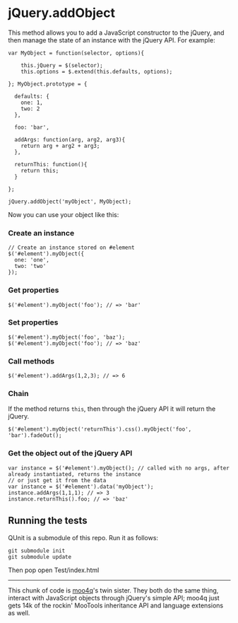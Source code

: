 jQuery.addObject
================

This method allows you to add a JavaScript constructor to the jQuery, and then manage the state of an instance with the jQuery API.  For example:

    var MyObject = function(selector, options){

    	this.jQuery = $(selector);
    	this.options = $.extend(this.defaults, options);

    }; MyObject.prototype = {

      defaults: {
        one: 1,
        two: 2
      },

      foo: 'bar',

      addArgs: function(arg, arg2, arg3){
        return arg + arg2 + arg3;
      },

      returnThis: function(){
        return this;
      }

    };
    
    jQuery.addObject('myObject', MyObject);

Now you can use your object like this:

### Create an instance

    // Create an instance stored on #element
    $('#element').myObject({
      one: 'one',
      two: 'two'
    });

### Get properties

    $('#element').myObject('foo'); // => 'bar'

### Set properties

    $('#element').myObject('foo', 'baz');
    $('#element').myObject('foo'); // => 'baz'

### Call methods

    $('#element').addArgs(1,2,3); // => 6

### Chain

If the method returns `this`, then through the jQuery API it will return the jQuery.

    $('#element').myObject('returnThis').css().myObject('foo', 'bar').fadeOut();

### Get the object out of the jQuery API

    var instance = $('#element').myObject(); // called with no args, after already instantiated, returns the instance
    // or just get it from the data
    var instance = $('#element').data('myObject');
    instance.addArgs(1,1,1); // => 3
    instance.returnThis().foo; // => 'baz'

Running the tests
-----------------

QUnit is a submodule of this repo.  Run it as follows:

    git submodule init
    git submodule update

Then pop open Test/index.html

---

This chunk of code is [moo4q](http://moo4q.com)'s twin sister.  They both do the same thing, interact with JavaScript objects through jQuery's simple API; moo4q just gets 14k of the rockin' MooTools inheritance API and language extensions as well.

